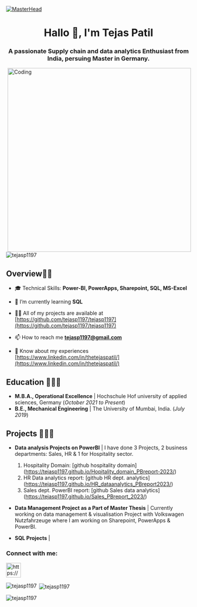   [![MasterHead](https://github.com/tejasp1197/tejasp1197/assets/140860360/3534cc2f-49b8-4ac4-bf75-9bad8294ab19)](https://tejasp1197.io)
<h1 align="center"> Hallo 👋, I'm Tejas Patil</h1>
<h3 align="center"> A passionate Supply chain and data analytics Enthusiast from India, persuing Master in Germany.</h3>
<img align="right" alt="Coding" width="500" src="https://indoanalytica.com/static/images/data-science-2.gif">

<p align="left"> <img src="https://komarev.com/ghpvc/?username=tejasp1197&label=Profile%20views&color=0e75b6&style=flat" alt="tejasp1197" /> </p>

## Overview✍🏻

- 🎓 Technical Skills: **Power-BI, PowerApps, Sharepoint, SQL, MS-Excel**

- 🌱 I’m currently learning **SQL**

- 👨‍💻 All of my projects are available at [https://github.com/tejasp1197/tejasp1197](https://github.com/tejasp1197/tejasp1197)

- 📫 How to reach me **tejasp1197@gmail.com**

- 📄 Know about my experiences [https://www.linkedin.com/in/thetejaspatil/](https://www.linkedin.com/in/thetejaspatil/)



## Education 👨🏼‍🎓					       		
- **M.B.A., Operational Excellence**	| Hochschule Hof university of applied sciences, Germany (_October 2021 to Present_)	 			        		
- **B.E., Mechanical Engineering** | The University of Mumbai, India. (_July 2019_)

## Projects 👨🏼‍💻					       		
- **Data analysis Projects on PowerBI**	| I have done 3 Projects, 2 business departments: Sales, HR & 1 for Hospitality sector.
  1. Hospitality Domain: [github hospitality domain] (https://tejasp1197.github.io/Hopitality_domain_PBreport-2023/)
  2. HR Data analytics report: [github HR dept. analytics] (https://tejasp1197.github.io/HR_dataanalytics_PBreport2023/)
  3. Sales dept. PowerBI report: [github Sales data analytics] (https://tejasp1197.github.io/Sales_PBreport_2023/)
     
- **Data Management Project as a Part of Master Thesis** | Currently working on data management & visualisation Project with Volkswagen Nutzfahrzeuge where I am working on Sharepoint, PowerApps & PowerBI.
- **SQL Projects** | 


<h3 align="left">Connect with me:</h3>
<p align="left">
<a href="https://linkedin.com/in/https://www.linkedin.com/in/thetejaspatil/" target="blank"><img align="center" src="https://raw.githubusercontent.com/rahuldkjain/github-profile-readme-generator/master/src/images/icons/Social/linked-in-alt.svg" alt="https://www.linkedin.com/in/thetejaspatil/" height="40" width="40" /></a>
</p>

<p><img align="left" src="https://github-readme-stats.vercel.app/api/top-langs?username=tejasp1197&show_icons=true&locale=en&layout=compact" alt="tejasp1197" /></p>

<p>&nbsp;<img align="center" src="https://github-readme-stats.vercel.app/api?username=tejasp1197&show_icons=true&locale=en" alt="tejasp1197" /></p>

<p><img align="center" src="https://github-readme-streak-stats.herokuapp.com/?user=tejasp1197&" alt="tejasp1197" /></p>

